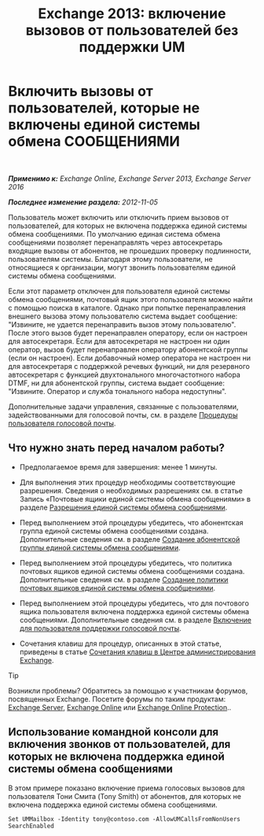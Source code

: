 ﻿---
title: 'Exchange 2013: включение вызовов от пользователей без поддержки UM'
TOCTitle: Включить вызовы от пользователей, которые не включены единой системы обмена СООБЩЕНИЯМИ
ms:assetid: 3c39c6df-6d7a-469f-b92b-85b3f14bad31
ms:mtpsurl: https://technet.microsoft.com/ru-ru/library/Bb267006(v=EXCHG.150)
ms:contentKeyID: 50487911
ms.date: 05/22/2018
mtps_version: v=EXCHG.150
ms.translationtype: MT
---

# Включить вызовы от пользователей, которые не включены единой системы обмена СООБЩЕНИЯМИ

 

_**Применимо к:** Exchange Online, Exchange Server 2013, Exchange Server 2016_

_**Последнее изменение раздела:** 2012-11-05_

Пользователь может включить или отключить прием вызовов от пользователей, для которых не включена поддержка единой системы обмена сообщениями. По умолчанию единая система обмена сообщениями позволяет перенаправлять через автосекретарь входящие вызовы от абонентов, не прошедших проверку подлинности, пользователям системы. Благодаря этому пользователи, не относящиеся к организации, могут звонить пользователям единой системы обмена сообщениями.

Если этот параметр отключен для пользователя единой системы обмена сообщениями, почтовый ящик этого пользователя можно найти с помощью поиска в каталоге. Однако при попытке перенаправления внешнего вызова этому пользователю система выдает сообщение: "Извините, не удается перенаправить вызов этому пользователю". После этого вызов будет перенаправлен оператору, если он настроен для автосекретаря. Если для автосекретаря не настроен ни один оператор, вызов будет перенаправлен оператору абонентской группы (если он настроен). Если добавочный номер оператора не настроен ни для автосекретаря с поддержкой речевых функций, ни для резервного автосекретаря с функцией двухтонального многочастотного набора DTMF, ни для абонентской группы, система выдает сообщение: "Извините. Оператор и служба тонального набора недоступны".

Дополнительные задачи управления, связанные с пользователями, задействованными для голосовой почты, см. в разделе [Процедуры пользователя голосовой почты](voice-mail-enabled-user-procedures-exchange-2013-help.md).

## Что нужно знать перед началом работы?

  - Предполагаемое время для завершения: менее 1 минуты.

  - Для выполнения этих процедур необходимы соответствующие разрешения. Сведения о необходимых разрешениях см. в статье Запись «Почтовые ящики единой системы обмена сообщениями» в разделе [Разрешения единой системы обмена сообщениями](unified-messaging-permissions-exchange-2013-help.md).

  - Перед выполнением этой процедуры убедитесь, что абонентская группа единой системы обмена сообщениями создана. Дополнительные сведения см. в разделе [Создание абонентской группы единой системы обмена сообщениями](create-a-um-dial-plan-exchange-2013-help.md).

  - Перед выполнением этой процедуры убедитесь, что политика почтовых ящиков единой системы обмена сообщениями создана. Дополнительные сведения см. в разделе [Создание политики почтовых ящиков единой системы обмена сообщениями](create-a-um-mailbox-policy-exchange-2013-help.md).

  - Перед выполнением этой процедуры убедитесь, что для почтового ящика пользователя включена поддержка единой системы обмена сообщениями. Дополнительные сведения см. в разделе [Включение для пользователя поддержки голосовой почты](enable-a-user-for-voice-mail-exchange-2013-help.md).

  - Сочетания клавиш для процедур, описанных в этой статье, приведены в статье [Сочетания клавиш в Центре администрирования Exchange](keyboard-shortcuts-in-the-exchange-admin-center-exchange-online-protection-help.md).

> [!TIP]  
> Возникли проблемы? Обратитесь за помощью к участникам форумов, посвященных Exchange. Посетите форумы по таким продуктам: <a href="https://go.microsoft.com/fwlink/p/?linkid=60612">Exchange Server</a>, <a href="https://go.microsoft.com/fwlink/p/?linkid=267542">Exchange Online</a> или <a href="https://go.microsoft.com/fwlink/p/?linkid=285351">Exchange Online Protection</a>..


## Использование командной консоли для включения звонков от пользователей, для которых не включена поддержка единой системы обмена сообщениями

В этом примере показано включение приема голосовых вызовов для пользователя Тони Смита (Tony Smith) от абонентов, для которых не включена поддержка единой системы обмена сообщениями.

    Set UMMailbox -Identity tony@contoso.com -AllowUMCallsFromNonUsers SearchEnabled

